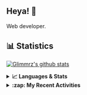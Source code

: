 ## Heya! 👋

Web developer.

## 📊 Statistics

[![Glimmrz's github stats](https://github-readme-stats.vercel.app/api?username=glimmrz&theme=dark&count_private=true)](https://github.com/anuraghazra/github-readme-stats)

<details>
  <summary><strong>📈 Languages & Stats</strong></summary>
  <img src="https://github-readme-stats.vercel.app/api?username=bunningss&show_icons=true&theme=dark&hide_border=true"
       alt="Tayef's GitHub stats" />
  <img src="https://github-readme-stats.vercel.app/api/top-langs/?username=bunningss&show_icons=true&theme=dark&hide_border=true&layout=compact&langs_count=10"
       alt="Tayef's Top GitHub Languages" />
</details>

<details>
<summary><strong> :zap: My Recent Activities </strong></summary>

<!-- ACTIVITY-LIST:START -->
- [glimmrz pushed to master in glimmrz/ilham](https://github.com/glimmrz/ilham/compare/ba02ca748f...704f03987f)
- [glimmrz pushed to master in glimmrz/ilham](https://github.com/glimmrz/ilham/compare/c4bfa190a5...ba02ca748f)
- [glimmrz pushed to master in glimmrz/ilham](https://github.com/glimmrz/ilham/compare/87c855dd32...c4bfa190a5)
- [glimmrz pushed to master in glimmrz/ilham](https://github.com/glimmrz/ilham/compare/0c0f0267c7...87c855dd32)
- [glimmrz pushed to master in glimmrz/ilham](https://github.com/glimmrz/ilham/compare/7b7e0025fc...0c0f0267c7)
<!-- ACTIVITY-LIST:END -->

</details>
